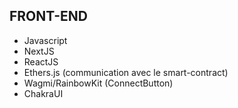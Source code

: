 <h2>FRONT-END</h2>

- Javascript
- NextJS
- ReactJS
- Ethers.js (communication avec le smart-contract)
- Wagmi/RainbowKit (ConnectButton)
- ChakraUI